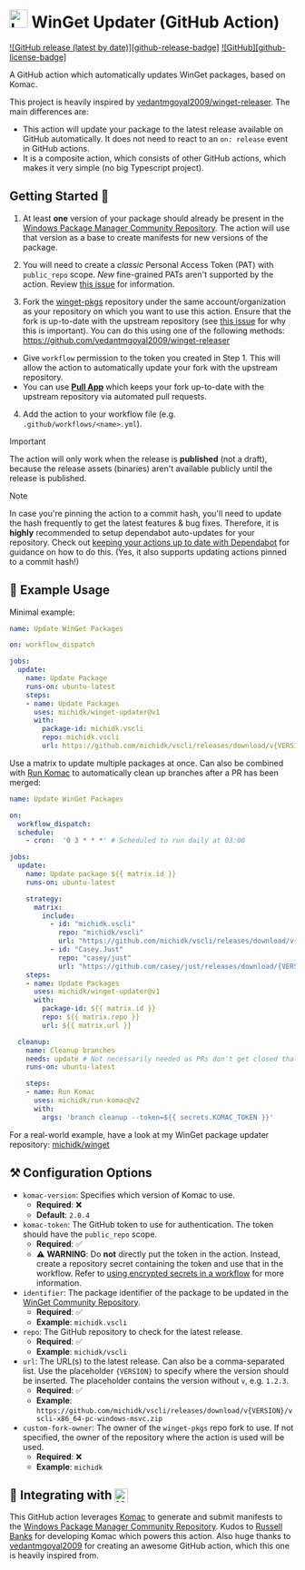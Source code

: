 <h1> <img src="https://rawcdn.githack.com/michidk/winget-updater/7ef56d9c40feb29e1592c0bf6c65eb1af3e77d4e/.github/images/github-actions-logo.png" width="32" height="32" alt="Logo" /> WinGet Updater (GitHub Action) </h1>

[![GitHub release (latest by date)][github-release-badge]](https://github.com/michidk/winget-updater/releases)
[![GitHub][github-license-badge]](https://github.com/michidk/winget-updater?tab=MIT-1-ov-file#readme)

A GitHub action which automatically updates WinGet packages, based on Komac.

This project is heavily inspired by [vedantmgoyal2009/winget-releaser](https://github.com/vedantmgoyal2009/winget-releaser).
The main differences are:

- This action will update your package to the latest release available on GitHub automatically. It does not need to react to an `on: release` event in GitHub actions.
- It is a composite action, which consists of other GitHub actions, which makes it very simple (no big Typescript project).

## Getting Started 🚀

1. At least **one** version of your package should already be present in the [Windows Package Manager Community Repository](https://github.com/microsoft/winget-pkgs). The action will use that version as a base to create manifests for new versions of the package.

2. You will need to create a _classic_ Personal Access Token (PAT) with `public_repo` scope. _New_ fine-grained PATs aren't supported by the action. Review [this issue](https://github.com/vedantmgoyal2009/winget-releaser/issues/172) for information.

3. Fork the [winget-pkgs](https://github.com/microsoft/winget-pkgs) repository under the same account/organization as your repository on which you want to use this action. Ensure that the fork is up-to-date with the upstream repository (see [this issue](https://github.com/vedantmgoyal2009/winget-releaser/issues/32) for why this is important). You can do this using one of the following methods:
https://github.com/vedantmgoyal2009/winget-releaser
- Give `workflow` permission to the token you created in Step 1. This will allow the action to automatically update your
  fork with the upstream repository.
- You can use **[Pull App](https://github.com/wei/pull)** which keeps your fork up-to-date with the upstream repository via automated pull requests.

4. Add the action to your workflow file (e.g. `.github/workflows/<name>.yml`).

> [!IMPORTANT]
> The action will only work when the release is **published** (not a draft), because the release assets (binaries) aren't available publicly until the release is published.

> [!NOTE]
> In case you're pinning the action to a commit hash, you'll need to update the hash frequently to get the latest features & bug fixes. Therefore, it is **highly** recommended to setup dependabot auto-updates for your repository. Check out [keeping your actions up to date with Dependabot](https://docs.github.com/en/actions/security-guides/encrypted-secrets#using-encrypted-secrets-in-a-workflow) for guidance on how to do this. (Yes, it also supports updating actions pinned to a commit hash!)


## 📖 Example Usage

Minimal example:

```yaml
name: Update WinGet Packages

on: workflow_dispatch

jobs:
  update:
    name: Update Package
    runs-on: ubuntu-latest
    steps:
    - name: Update Packages
      uses: michidk/winget-updater@v1
      with:
        package-id: michidk.vscli
        repo: michidk.vscli
        url: https://github.com/michidk/vscli/releases/download/v{VERSION}/vscli-x86_64-pc-windows-msvc.zip
```

Use a matrix to update multiple packages at once. Can also be combined with [Run Komac](https://github.com/michidk/run-komac) to automatically clean up branches after a PR has been merged:

```yaml
name: Update WinGet Packages

on:
  workflow_dispatch:
  schedule:
    - cron:  '0 3 * * *' # Scheduled to run daily at 03:00

jobs:
  update:
    name: Update package ${{ matrix.id }}
    runs-on: ubuntu-latest

    strategy:
      matrix:
        include:
          - id: "michidk.vscli"
            repo: "michidk/vscli"
            url: "https://github.com/michidk/vscli/releases/download/v{VERSION}/vscli-x86_64-pc-windows-msvc.zip"
          - id: "Casey.Just"
            repo: "casey/just"
            url: "https://github.com/casey/just/releases/download/{VERSION}/just-{VERSION}-x86_64-pc-windows-msvc.zip"
    steps:
    - name: Update Packages
      uses: michidk/winget-updater@v1
      with:
        package-id: ${{ matrix.id }}
        repo: ${{ matrix.repo }}
        url: ${{ matrix.url }}

  cleanup:
    name: Cleanup branches
    needs: update # Not necessarily needed as PRs don't get closed that quick but still nice to have it in order
    runs-on: ubuntu-latest

    steps:
    - name: Run Komac
      uses: michidk/run-komac@v2
      with:
        args: 'branch cleanup --token=${{ secrets.KOMAC_TOKEN }}'
```

For a real-world example, have a look at my WinGet package updater repository: [michidk/winget](https://github.com/michidk/winget)

## ⚒️ Configuration Options

- `komac-version`: Specifies which version of Komac to use.
  - **Required**: ❌
  - **Default**: `2.0.4`
- `komac-token`: The GitHub token to use for authentication. The token should have the `public_repo` scope.
  - **Required**: ✅
  - ⚠ **WARNING**: Do **not** directly put the token in the action. Instead, create a repository secret containing the token and use that in the workflow. Refer to [using encrypted secrets in a workflow](https://docs.github.com/en/actions/security-guides/encrypted-secrets#using-encrypted-secrets-in-a-workflow) for more information.
- `identifier`: The package identifier of the package to be updated in the [WinGet Community Repository](https://github.com/microsoft/winget-pkgs).
  - **Required**: ✅
  - **Example**: `michidk.vscli`
- `repo`: The GitHub repository to check for the latest release.
  - **Required**: ✅
  - **Example**: `michidk/vscli`
- `url`: The URL(s) to the latest release. Can also be a comma-separated list. Use the placeholder `{VERSION}` to specify where the version should be inserted. The placeholder contains the version without `v`, e.g. `1.2.3`.
  - **Required**: ✅
  - **Example**: `https://github.com/michidk/vscli/releases/download/v{VERSION}/vscli-x86_64-pc-windows-msvc.zip`
- `custom-fork-owner`: The owner of the `winget-pkgs` repo fork to use. If not specified, the owner of the repository where the action is used will be used.
  - **Required**: ❌
  - **Example**: `michidk`

<h2> 🚀 Integrating with <a href="https://github.com/russellbanks/Komac"> <img src="https://rawcdn.githack.com/michidk/winget-updater/7ef56d9c40feb29e1592c0bf6c65eb1af3e77d4e/.github/images/komac-logo.svg" height="24px" style="vertical-align:bottom" alt="Komac logo" /> </a></h2>

This GitHub action leverages [Komac](https://github.com/russellbanks/komac) to generate and submit manifests to the [Windows Package Manager Community Repository](https://github.com/microsoft/winget-pkgs). Kudos to [Russell Banks](https://github.com/russellbanks) for developing Komac which powers this action.
Also huge thanks to [vedantmgoyal2009](https://github.com/vedantmgoyal2009) for creating an awesome GitHub action, which this one is heavily inspired from.
